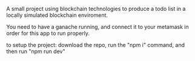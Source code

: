 A small project using blockchain technologies to produce a todo list in a locally simulated blockchain enviroment.

You need to have a ganache running, and connect it to your metamask in order for this app to run properly.

to setup the project:
download the repo, run the "npm i" command, and then run "npm run dev"
